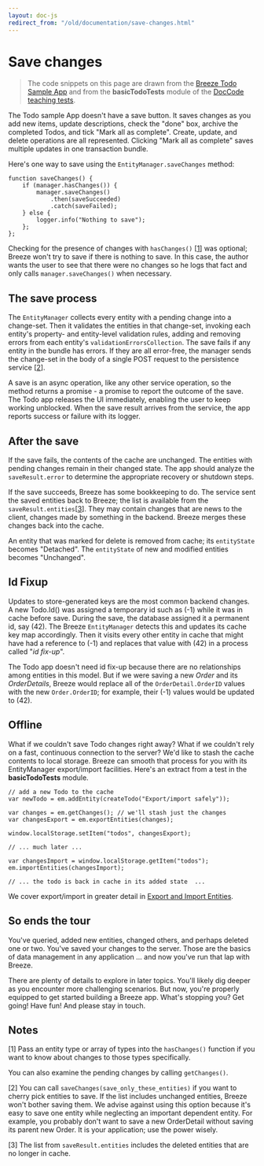```yaml
---
layout: doc-js
redirect_from: "/old/documentation/save-changes.html"
---
```

# Save changes

> The code snippets on this page are drawn from the <a href="/doc-samples/about-todo">Breeze Todo Sample App</a> and from the **basicTodoTests** module of the <a href="/doc-samples/doccode">DocCode teaching tests</a>.

The Todo sample App doesn't have a save button. It saves changes as you add new items, update descriptions, check the "done" box, archive the completed Todos, and tick "Mark all as complete". Create, update, and delete operations are all represented. Clicking "Mark all as complete" saves multiple updates in one transaction bundle.

Here's one way to save using the `EntityManager.saveChanges` method:

    function saveChanges() {
        if (manager.hasChanges()) {
            manager.saveChanges()
                .then(saveSucceeded)
                .catch(saveFailed);
        } else {
            logger.info("Nothing to save");
        };
    };

Checking for the presence of changes with `hasChanges()` [<a href="#note 1">1</a>] was optional; Breeze won't try to save if there is nothing to save. In this case, the author wants the user to see that there were no changes so he logs that fact and only calls `manager.saveChanges()` when necessary.

## The save process

The `EntityManager` collects every entity with a pending change into a change-set. Then it validates the entities in that change-set, invoking each entity's property- and entity-level validation rules, adding and removing errors from each entity's `validationErrorsCollection`. The save fails if any entity in the bundle has errors. If they are all error-free, the manager sends the change-set in the body of a single POST request to the persistence service [<a href="#note 2">2</a>].

A save is an async operation, like any other service operation, so the method returns a promise - a promise to report the outcome of the save.  The Todo app releases the UI immediately, enabling the user to keep working unblocked. When the save result arrives from the service, the app reports success or failure with its logger.

## After the save

If the save fails, the contents of the cache are unchanged. The entities with pending changes remain in their changed state. The app should analyze the `saveResult.error` to determine the appropriate recovery or shutdown steps.

If the save succeeds, Breeze has some bookkeeping to do. The service sent the saved entities back to Breeze; the list is available from the `saveResult.entities`[<a href="#note 3">3</a>]. They may contain changes that are news to the client, changes made by something in the backend.  Breeze merges these changes back into the cache.

An entity that was marked for delete is removed from cache; its `entityState` becomes "Detached". The `entityState` of new and modified entities becomes "Unchanged".

## Id Fixup

Updates to store-generated keys are the most common backend changes. A new Todo.Id() was assigned a temporary id such as (-1) while it was in cache before save.  During the save, the database assigned it a permanent id, say (42). The Breeze `EntityManager` detects this and updates its cache key map accordingly. Then it visits every other entity in cache that might have had a reference to (-1) and replaces that value with (42) in a process called "*id fix-up*".

The Todo app doesn't need id fix-up because there are no relationships among entities in this model. But if we were saving a new *Order* and its *OrderDetails*, Breeze would replace all of the `OrderDetail.OrderID` values with the new `Order.OrderID`; for example, their (-1) values would be updated to (42).

## Offline

What if we couldn't save Todo changes right away? What if we couldn't rely on a fast, continuous connection to the server? We'd like to stash the cache contents to local storage. Breeze can smooth that process for you with its EntityManager export/import facilities. Here's an extract from a test in the **basicTodoTests** module.

    // add a new Todo to the cache
    var newTodo = em.addEntity(createTodo("Export/import safely"));
    
    var changes = em.getChanges(); // we'll stash just the changes
    var changesExport = em.exportEntities(changes);
    
    window.localStorage.setItem("todos", changesExport);
    
    // ... much later ...
    
    var changesImport = window.localStorage.getItem("todos");
    em.importEntities(changesImport);
    
    // ... the todo is back in cache in its added state  ...

We cover export/import in greater detail in <a href="/doc-js/export-import">Export and Import Entities</a>.

## So ends the tour

You've queried, added new entities, changed others, and perhaps deleted one or two. You've saved your changes to the server. Those are the basics of data management in any application ... and now you've run that lap with Breeze.

There are plenty of details to explore in later topics. You'll likely dig deeper as you encounter more challenging scenarios. But now, you're properly equipped to get started building a Breeze app. What's stopping you? Get going! Have fun! And please stay in touch.

## Notes

<a name="note 1"></a>[1] Pass an entity type or array of types into the `hasChanges()` function if you want to know about changes to those types specifically.

You can also examine the pending changes by calling `getChanges()`.

<a name="note 2"></a>[2] You can call `saveChanges(save_only_these_entities)` if you want to cherry pick entities to save. If the list includes unchanged entities, Breeze won't bother saving them. We advise against using this option because it's easy to save one entity while neglecting an important dependent entity. For example, you probably don't want to save a new OrderDetail without saving its parent new Order. It is your application; use the power wisely.

<a name="note 3"></a>[3] The list from `saveResult.entities` includes the deleted entities that are no longer in cache.
